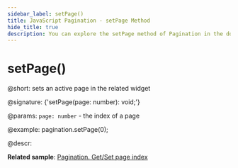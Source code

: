 ```yaml
---
sidebar_label: setPage()
title: JavaScript Pagination - setPage Method 
hide_title: true
description: You can explore the setPage method of Pagination in the documentation of the DHTMLX JavaScript UI library. Browse developer guides and API reference, try out code examples and live demos, and download a free 30-day evaluation version of DHTMLX Suite 7.
---
```

 
# setPage()

@short: sets an active page in the related widget

@signature: {'setPage(page: number): void;'}

@params:
`page: number` - the index of a page

@example:
pagination.setPage(0);

@descr:

**Related sample**: [Pagination. Get/Set page index](https://snippet.dhtmlx.com/qepjgf7h)

[comment]: # (@related: pagination/usage.md#settinggetting-the-active-page)
